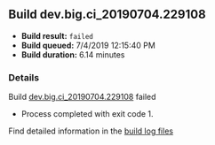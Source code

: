 ## Build dev.big.ci_20190704.229108
- **Build result:** `failed`
- **Build queued:** 7/4/2019 12:15:40 PM
- **Build duration:** 6.14 minutes
### Details
Build [dev.big.ci_20190704.229108](https://winappstudio.visualstudio.com/web/build.aspx?pcguid=a4ef43be-68ce-4195-a619-079b4d9834c2&builduri=vstfs%3a%2f%2f%2fBuild%2fBuild%2f29108) failed

+ Process completed with exit code 1.

Find detailed information in the [build log files](https://uwpctdiags.blob.core.windows.net/buildlogs/dev.big.ci_20190704.229108_logs.zip)
